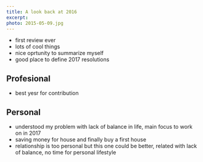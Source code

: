 ```yaml
---
title: A look back at 2016
excerpt:
photo: 2015-05-09.jpg
---
```


- first review ever
- lots of cool things
- nice oprtunity to summarize myself
- good place to define 2017 resolutions

## Profesional

- best yesr for contribution

## Personal

- understood my problem with lack of balance in life, main focus to work on in 2017
- saving money for house and finally buy a first house
- relationship is too personal but this one could be better, related with lack of balance, no time for personal lifestyle

